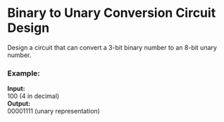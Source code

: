 # Binary to Unary Conversion Circuit Design  

Design a circuit that can convert a 3-bit binary number to an 8-bit unary number.  

### **Example:**
**Input:**  
100 (4 in decimal)  
**Output:**  
00001111 (unary representation)